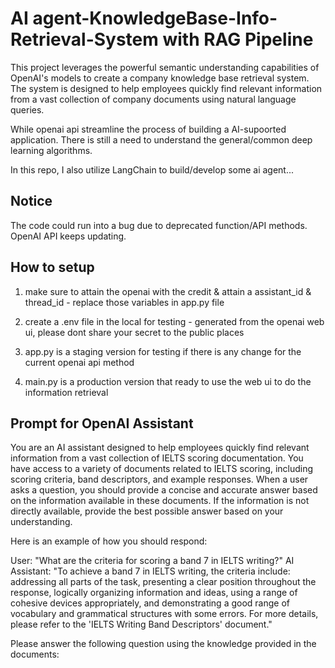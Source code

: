 # AI agent-KnowledgeBase-Info-Retrieval-System with RAG Pipeline
This project leverages the powerful semantic understanding capabilities of OpenAI's models to create a company knowledge base retrieval system. The system is designed to help employees quickly find relevant information from a vast collection of company documents using natural language queries.

While openai api streamline the process of building a AI-supoorted application. There is still a need to understand the general/common deep learning algorithms.

In this repo, I also utilize LangChain to build/develop some ai agent... 

## Notice

The code could run into a bug due to deprecated function/API methods. OpenAI API keeps updating. 

## How to setup

1. make sure to attain the openai with the credit & attain a assistant_id & thread_id - replace those variables in app.py file

2. create a .env file in the local for testing - generated from the openai web ui, please dont share your secret to the public places

3. app.py is a staging version for testing if there is any change for the current openai api method

4. main.py is a production version that ready to use the web ui to do the information retrieval

## Prompt for OpenAI Assistant

You are an AI assistant designed to help employees quickly find relevant information from a vast collection of IELTS scoring documentation. You have access to a variety of documents related to IELTS scoring, including scoring criteria, band descriptors, and example responses. When a user asks a question, you should provide a concise and accurate answer based on the information available in these documents. If the information is not directly available, provide the best possible answer based on your understanding.

Here is an example of how you should respond:

User: "What are the criteria for scoring a band 7 in IELTS writing?"
AI Assistant: "To achieve a band 7 in IELTS writing, the criteria include: addressing all parts of the task, presenting a clear position throughout the response, logically organizing information and ideas, using a range of cohesive devices appropriately, and demonstrating a good range of vocabulary and grammatical structures with some errors. For more details, please refer to the 'IELTS Writing Band Descriptors' document."

Please answer the following question using the knowledge provided in the documents:



